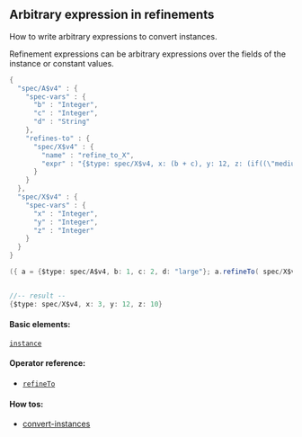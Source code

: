 <!---
  This markdown file was generated. Do not edit.
  -->

## Arbitrary expression in refinements

How to write arbitrary expressions to convert instances.

Refinement expressions can be arbitrary expressions over the fields of the instance or constant values.

```java
{
  "spec/A$v4" : {
    "spec-vars" : {
      "b" : "Integer",
      "c" : "Integer",
      "d" : "String"
    },
    "refines-to" : {
      "spec/X$v4" : {
        "name" : "refine_to_X",
        "expr" : "{$type: spec/X$v4, x: (b + c), y: 12, z: (if((\"medium\" == d)) {5} else {10})}"
      }
    }
  },
  "spec/X$v4" : {
    "spec-vars" : {
      "x" : "Integer",
      "y" : "Integer",
      "z" : "Integer"
    }
  }
}
```

```java
({ a = {$type: spec/A$v4, b: 1, c: 2, d: "large"}; a.refineTo( spec/X$v4 ) })


//-- result --
{$type: spec/X$v4, x: 3, y: 12, z: 10}
```

#### Basic elements:

[`instance`](../jadeite-basic-syntax-reference.md#instance)

#### Operator reference:

* [`refineTo`](../jadeite-full-reference.md#refineTo)


#### How tos:

* [convert-instances](convert-instances.md)


